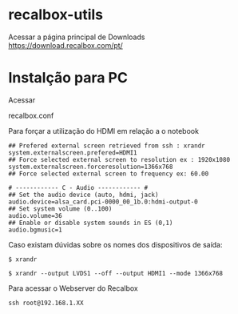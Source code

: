 # recalbox-utils

Acessar a página principal de Downloads
https://download.recalbox.com/pt/

# Instalção para PC

Acessar 

recalbox.conf 

Para forçar a utilização do HDMI em relação a o notebook
```
## Prefered external screen retrieved from ssh : xrandr
system.externalscreen.prefered=HDMI1
## Force selected external screen to resolution ex : 1920x1080
system.externalscreen.forceresolution=1366x768
## Force selected external screen to frequency ex: 60.00
```
```
# ------------ C - Audio ------------ #
## Set the audio device (auto, hdmi, jack)
audio.device=alsa_card.pci-0000_00_1b.0:hdmi-output-0
## Set system volume (0..100)
audio.volume=36
## Enable or disable system sounds in ES (0,1)
audio.bgmusic=1
```

Caso existam dúvidas sobre os nomes dos dispositivos de saída:

```$ xrandr```

```$ xrandr --output LVDS1 --off --output HDMI1 --mode 1366x768```

Para acessar o Webserver do Recalbox

```
ssh root@192.168.1.XX
```
